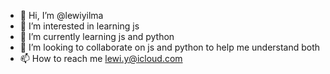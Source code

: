 - 👋 Hi, I’m @lewiyilma
- 👀 I’m interested in learning js
- 🌱 I’m currently learning js and python
- 💞️ I’m looking to collaborate on js and python to help me understand both
- 📫 How to reach me lewi.y@icloud.com

<!---
lewiyilma/lewiyilma is a ✨ special ✨ repository because its `README.md` (this file) appears on your GitHub profile.
You can click the Preview link to take a look at your changes.
--->

